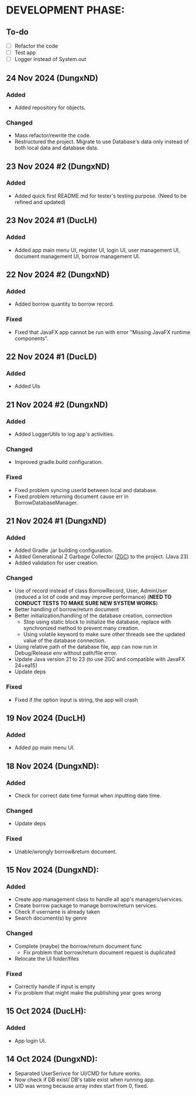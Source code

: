 # DEVELOPMENT PHASE:

## To-do
- [ ] Refactor the code
- [ ] Test app
- [ ] Logger instead of System.out

## 24 Nov 2024 (DungxND)

### Added

- Added repository for objects.

### Changed

- Mass refactor/rewrite the code.
- Restructured the project. Migrate to use Database's data only instead of both local data and database data.

## 23 Nov 2024 #2 (DungxND)

### Added

- Added quick first README.md for tester's testing purpose. (Need to be refined and updated)

## 23 Nov 2024 #1 (DucLH)

### Added

- Added app main menu UI, register UI, login UI, user management UI, document management UI, borrow management UI.

## 22 Nov 2024 #2 (DungxND)

### Added

- Added borrow quantity to borrow record.

### Fixed

- Fixed that JavaFX app cannot be run with error "Missing JavaFX runtime components".

## 22 Nov 2024 #1 (DucLD)

### Added

- Added UIs 

## 21 Nov 2024 #2 (DungxND)

### Added

- Added LoggerUtils to log app's activities.

### Changed

- Improved gradle.build configuration.

### Fixed

- Fixed problem syncing userId between local and database.
- Fixed problem returning document cause err in BorrowDatabaseManager.

## 21 Nov 2024 #1 (DungxND)

### Added

- Added Gradle .jar building configuration.
- Added Generational Z Garbage Collector ([ZGC](https://docs.oracle.com/en/java/javase/23/gctuning/z-garbage-collector.html)) to the project. (Java 23)
- Added validation for user creation.

### Changed

- Use of record instead of class BorrowRecord, User, AdminUser (reduced a lot of code and may improve performance) (**NEED TO CONDUCT TESTS TO MAKE SURE NEW SYSTEM WORKS**)
- Better handling of borrow/return document
- Better initialization/handling of the database creation, connection
  - Stop using static block to initialize the database, replace with synchronized method to prevent many creation.
  - Using volatile keyword to make sure other threads see the updated value of the database connection.
- Using relative path of the database file, app can now run in Debug/Release env without path/file error.
- Update Java version 21 to 23 (to use ZGC and compatible with JavaFX 24+ea15)
- Update deps

### Fixed

- Fixed if the option input is string, the app will crash

## 19 Nov 2024 (DucLH)

### Added

- Added pp main menu UI.

## 18 Nov 2024 (DungxND):

### Added

- Check for correct date time format when inputting date time.

### Changed

- Update deps

### Fixed

- Unable/wrongly borrow&return document.
 

## 15 Nov 2024 (DungxND):

### Added

- Create app management class to handle all app's managers/services.
- Create borrow package to manage borrow/return services.
- Check if username is already taken
- Search document(s) by genre

### Changed

- Complete (maybe) the borrow/return document func
    - Fix problem that borrow/return document request is duplicated
- Relocate the UI folder/files

### Fixed

- Correctly handle if input is empty
- Fix problem that might make the publishing year goes wrong

## 15 Oct 2024 (DucLH):

### Added

- App login UI.

## 14 Oct 2024 (DungxND):


- Separated UserSerivce for UI/CMD for future works.
- Now check if DB exist/ DB's table exist when running app.
- UID was wrong because array index start from 0, fixed.
